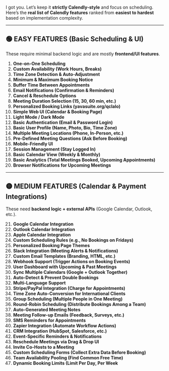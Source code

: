 I got you. Let’s keep it **strictly Calendly-style** and focus on scheduling. Here’s the **real list of Calendly features** ranked from **easiest to hardest** based on implementation complexity.

---

## **🟢 EASY FEATURES (Basic Scheduling & UI)**
These require minimal backend logic and are mostly **frontend/UI features**.

1. **One-on-One Scheduling**
2. **Custom Availability (Work Hours, Breaks)**
3. **Time Zone Detection & Auto-Adjustment**
4. **Minimum & Maximum Booking Notice**
5. **Buffer Time Between Appointments**
6. **Email Notifications (Confirmation & Reminders)**
7. **Cancel & Reschedule Options**
8. **Meeting Duration Selection (15, 30, 60 min, etc.)**
9. **Personalized Booking Links (yavasuite.org/qclalo)**
10. **Simple Web UI (Calendar & Booking Page)**
11. **Light Mode / Dark Mode**
12. **Basic Authentication (Email & Password Login)**
13. **Basic User Profile (Name, Photo, Bio, Time Zone)**
14. **Multiple Meeting Locations (Phone, In-Person, etc.)**
15. **Pre-Defined Meeting Questions (Ask Before Booking)**
16. **Mobile-Friendly UI**
17. **Session Management (Stay Logged In)**
18. **Basic Calendar View (Weekly & Monthly)**
19. **Basic Analytics (Total Meetings Booked, Upcoming Appointments)**
20. **Browser Notifications for Upcoming Meetings**

---

## **🟡 MEDIUM FEATURES (Calendar & Payment Integrations)**
These need **backend logic + external APIs** (Google Calendar, Outlook, etc.).

21. **Google Calendar Integration**
22. **Outlook Calendar Integration**
23. **Apple Calendar Integration**
24. **Custom Scheduling Rules (e.g., No Bookings on Fridays)**
25. **Personalized Booking Page Themes**
26. **Slack Integration (Meeting Alerts & Notifications)**
27. **Custom Email Templates (Branding, HTML, etc.)**
28. **Webhook Support (Trigger Actions on Booking Events)**
29. **User Dashboard with Upcoming & Past Meetings**
30. **Sync Multiple Calendars (Google + Outlook Together)**
31. **Auto-Detect & Prevent Double Bookings**
32. **Multi-Language Support**
33. **Stripe/PayPal Integration (Charge for Appointments)**
34. **Time Zone Auto-Conversion for International Clients**
35. **Group Scheduling (Multiple People in One Meeting)**
36. **Round-Robin Scheduling (Distribute Bookings Among a Team)**
37. **Auto-Generated Meeting Notes**
38. **Meeting Follow-up Emails (Feedback, Surveys, etc.)**
39. **SMS Reminders for Appointments**
40. **Zapier Integration (Automate Workflow Actions)**
41. **CRM Integration (HubSpot, Salesforce, etc.)**
42. **Event-Specific Reminders & Notifications**
43. **Reschedule Meetings via Drag & Drop UI**
44. **Invite Co-Hosts to a Meeting**
45. **Custom Scheduling Forms (Collect Extra Data Before Booking)**
46. **Team Availability Pooling (Find Common Free Time)**
47. **Dynamic Booking Limits (Limit Per Day, Per Week**